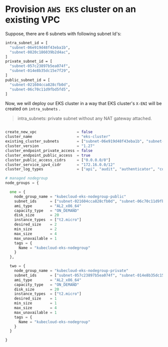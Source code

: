 # Provision `AWS EKS` cluster on an existing VPC
Suppose, there are 6 subnets with following subnet Id's:
 
```bash
intra_subnet_id = [
  "subnet-06e919d48f43eba1b",
  "subnet-0820c186039b2d4ac",
]
private_subnet_id = [
  "subnet-057c23897b5ea074f",
  "subnet-014e8b35dc15e7f29",
]
public_subnet_id = [
  "subnet-021604cca828cfb0d",
  "subnet-06c70c11d9fbd5fd5",
]

```
Now, we will deploy our EKS cluster in a way that EKS cluster's `X-ENI` will be created on `intra_subnets` . 

> intra_subnets: private subnet without any NAT gateway attached.

```tf

create_new_vpc                  = false
cluster_name                    = "eks-cluster"
existing_cluster_subnets        = ["subnet-06e919d48f43eba1b", "subnet-0820c186039b2d4ac"]
cluster_version                 = "1.27"
cluster_endpoint_private_access = false
cluster_endpoint_public_access  = true
cluster_public_access_cidrs     = ["0.0.0.0/0"]
cluster_service_ipv4_cidr       = "172.16.0.0/12"
cluster_log_types               = ["api", "audit", "authenticator", "controllerManager", "scheduler"]

# managed nodegroup
node_groups = {

  one = {
    node_group_name = "kubecloud-eks-nodegroup-public"
    subnet_ids      = ["subnet-021604cca828cfb0d", "subnet-06c70c11d9fbd5fd5"]
    ami_type        = "AL2_x86_64"
    capacity_type   = "ON_DEMAND"
    disk_size       = 20
    instance_types  = ["t2.micro"]
    desired_size    = 2
    min_size        = 2
    max_size        = 4
    max_unavailable = 1
    tags = {
      Name = "kubecloud-eks-nodegroup"
    }
  },

  two = {
    node_group_name = "kubecloud-eks-nodegroup-private"
    subnet_ids      = ["subnet-057c23897b5ea074f", "subnet-014e8b35dc15e7f29", ]
    ami_type        = "AL2_x86_64"
    capacity_type   = "ON_DEMAND"
    disk_size       = 20
    instance_types  = ["t2.micro"]
    desired_size    = 1
    min_size        = 1
    max_size        = 4
    max_unavailable = 1
    tags = {
      Name = "kubecloud-eks-nodegroup"
    }
  }

}


```
